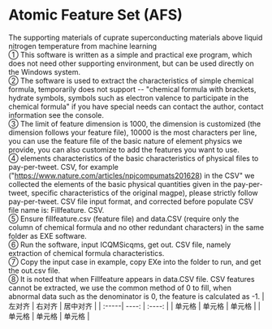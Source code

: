 # Atomic Feature Set (AFS)  
The supporting materials of cuprate superconducting materials above liquid nitrogen temperature from machine learning  
① This software is written as a simple and practical exe program, which does not need other supporting environment, but can be used directly on the Windows system.  
② The software is used to extract the characteristics of simple chemical formula, temporarily does not support -- "chemical formula with brackets, hydrate symbols, symbols such as electron valence to participate in the chemical formula" if you have special needs can contact the author, contact information see the console.  
③ The limit of feature dimension is 1000, the dimension is customized (the dimension follows your feature file), 10000 is the most characters per line, you can use the feature file of the basic nature of element physics we provide, you can also customize to add the features you want to use.  
④ elements characteristics of the basic characteristics of physical files to pay-per-tweet.  CSV, for example ("https://www.nature.com/articles/npjcompumats201628) in the CSV" we collected the elements of the basic physical quantities given in the pay-per-tweet, specific characteristics of the original magpe), please strictly follow pay-per-tweet.  CSV file input format, and corrected before populate CSV file name is: Fillfeature.  CSV.  
⑤ Ensure fillfeature.csv (feature file) and data.CSV (require only the column of chemical formula and no other redundant characters) in the same folder as EXE software.   
⑥ Run the software, input ICQMSicqms, get out.  CSV file, namely extraction of chemical formula characteristics.  
⑦ Copy the input case in example, copy EXe into the folder to run, and get the out.csv file.  
⑧ It is noted that when Fillfeature appears in data.CSV file.  CSV features cannot be extracted, we use the common method of 0 to fill, when abnormal data such as the denominator is 0, the feature is calculated as -1. 
| 左对齐 | 右对齐 | 居中对齐 |
| :-----| ----: | :----: |
| 单元格 | 单元格 | 单元格 |
| 单元格 | 单元格 | 单元格 |

